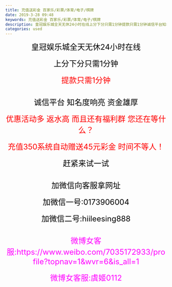 ```yaml
---
title: 充值送彩金 百家乐/彩票/体育/电子/棋牌
date: 2019-3-28 09:48
keywords: 充值送彩金 百家乐/彩票/体育/电子/棋牌
description: 皇冠娱乐城全天无休24小时在线上分下分只需1分钟提款只需1分钟诚信平台知名度响亮资金雄厚优惠活动多返水高而且还有福利群您还在等什么？充值350系统自动赠送45元彩金时间不等人！赶紧来试一试加微信向客服拿网址加微信一号:0173906004加
categories: used
---
```

<td class="t_f" id="postmessage_3325809">

<div align="center"><font style="font-size:16px"><font size="5"><font color="#000000">皇冠娱乐城全天无休24小时在线</font></font></font></div><br/>
<div align="center"><font style="font-size:16px"><font size="5"><font color="#000000">上分下分只需1分钟</font></font></font></div><br/>
<div align="center"><font style="font-size:16px"><font size="5"><font color="#ff0000">提款只需1分钟</font></font></font></div><br/>
<br/>
<div align="center"><font style="font-size:16px"><font size="5"><font color="#000000">诚信平台 知名度响亮 资金雄厚</font></font></font></div><br/>
<div align="center"><font style="font-size:16px"><font size="5"><font color="#ff0000">优惠活动多 返水高 而且还有福利群 您还在等什么？</font></font></font></div><br/>
<div align="center"><font style="font-size:16px"><font size="5"><font color="#ff0000">充值350系统自动赠送45元彩金 时间不等人！</font></font></font></div><br/>
<div align="center"><font style="font-size:16px"><font size="5"><font color="#000000">赶紧来试一试</font></font></font></div><br/>
<br/>
<div align="center"><font style="font-size:16px"><font size="5"><font color="#000000">加微信向客服拿网址</font></font></font></div><br/>
<div align="center"><font style="font-size:16px"><font size="5"><font color="#000000">加微信一号:0173906004</font></font></font></div><br/>
<div align="center"><font style="font-size:16px"><font size="5"><font color="#000000">加微信二号:hiileesing888</font></font></font></div><br/>
<br/>
<div align="center"><font style="font-size:16px"><font size="5"><font color="#ff00ff">微博女客服:https://www.weibo.com/7035172933/profile?topnav=1&amp;wvr=6&amp;is_all=1</font></font></font></div><br/>
<div align="center"><font style="font-size:16px"><font size="5"><font color="#ff00ff">微博女客服:虞姬0112</font></font></font></div><br/>
</td>
